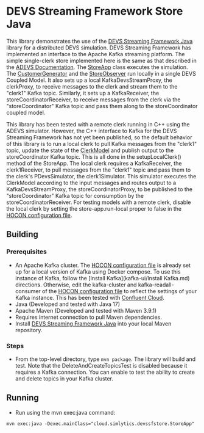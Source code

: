 # DEVS Streaming Framework Store Java

This library demonstrates the use of the [DEVS Streaming Framework Java](https://github.com/simlytics-cloud/devs-streaming) library for a distributed DEVS simulation.  DEVS Streaming Framework has implemented an interface to the Apache Kafka streaming platform.  The simple single-clerk store implemented here is the same as that described in the [ADEVS Documentation](https://web.ornl.gov/~nutarojj/adevs/docs/manual/node4.html).  The [StoreApp](src/main/java/cloud/simlytics/devssfstore/StoreApp.java) class executes the simulation.  The [CustomerGenerator](src/main/java/cloud/simlytics/devssfstore/CustomerGenerator.java) and the [StoreObserver](src/main/java/cloud/simlytics/devssfstore/StoreObserver.java) run locally in a single DEVS Coupled Model.  It also sets up a local KafkaDevsStreamProxy, the clerkProxy, to receive messages to the clerk and stream them to the "clerk1" Kafka topic.  Similarly, it sets up a KafkaReceiver, the storeCoordinatorReceiver, to receive messages from the clerk via the "storeCoordinator" Kafka topic and pass them along to the storeCoordinator coupled model.

This library has been tested with a remote clerk running in C++ using the ADEVS simulator.  However, the C++ interface to Kafka for the DEVS Streaming Framework has not yet been published, so the default behavior of this library is to run a local clerk to pull Kafka messages from the "clerk1" topic, update the state of the [ClerkModel](src/main/java/cloud/simlytics/devssfstore/ClerkModel.java) and publish output to the storeCoordinator Kafka topic.  This is all done in the setupLocalClerk() method of the StoreApp.  The local clerk requires a KafkaReceiver, the clerk1Receiver, to pull messages from the "clerk1" topic and pass them to the clerk's PDevsSimulator, the clerk1Simulator.  This simulator executes the ClerkModel according to the input messages and routes output to a KafkaDevsStreamProxy, the storeCoordinatorProxy, to be published to the "storeCoordinator" Kafka topic for consumption by the storeCoordinatorReceiver.  For testing models with a remote clerk, disable the local clerk by setting the store-app.run-local proper to false in the [HOCON configuration file](src/main/resources/reference.conf).

## Building

### Prerequisites

- An Apache Kafka cluster.  The [HOCON configuration file](src/main/resources/reference.conf) is already set up for a local version of Kafka using Docker compose.  To use this instance of Kafka, follow the [Install Kafka](kafka-ui/Install Kafka.md) directions.  Otherwise, edit the kafka-cluster and kafka-readall-consumer of the [HOCON configuration file](src/main/resources/reference.conf) to reflect the settings of your Kafka instance.  This has been tested with [Confluent Cloud](https://www.confluent.io/confluent-cloud/).
- Java (Developed and tested with Java 17)
- Apache Maven (Developed and tested with Maven 3.9.1)
- Requires internet connection to pull Maven dependencies.
- Install [DEVS Streaming Framework Java](https://github.com/simlytics-cloud/devs-streaming) into your local Maven repository.

### Steps
- From the top-level directory, type `mvn package`.  The library will build and test.  Note that the DeleteAndCreateTopicsTest is disabled because it requires a Kafka connection.  You can enable to test the ability to create and delete topics in your Kafka cluster.

## Running

- Run using the mvn exec:java command:

`mvn exec:java -Dexec.mainClass="cloud.simlytics.devssfstore.StoreApp"`